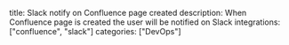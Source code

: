 title: Slack notify on Confluence page created
description: When Confluence page is created the user will be notified on Slack
integrations: ["confluence", "slack"]
categories: ["DevOps"]
